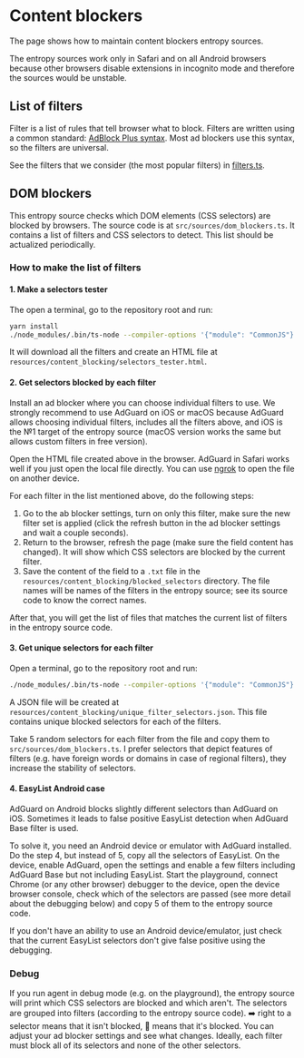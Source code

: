 # Content blockers

The page shows how to maintain content blockers entropy sources.

The entropy sources work only in Safari and on all Android browsers
because other browsers disable extensions in incognito mode and therefore the sources would be unstable.

## List of filters

Filter is a list of rules that tell browser what to block.
Filters are written using a common standard: [AdBlock Plus syntax](https://help.eyeo.com/en/adblockplus/how-to-write-filters).
Most ad blockers use this syntax, so the filters are universal.

See the filters that we consider (the most popular filters) in [filters.ts](../resources/content_blocking/filters.ts).

## DOM blockers

This entropy source checks which DOM elements (CSS selectors) are blocked by browsers.
The source code is at `src/sources/dom_blockers.ts`.
It contains a list of filters and CSS selectors to detect.
This list should be actualized periodically.

### How to make the list of filters

#### 1. Make a selectors tester

The open a terminal, go to the repository root and run:

```bash
yarn install
./node_modules/.bin/ts-node --compiler-options '{"module": "CommonJS"}' ./resources/content_blocking/make_selectors_tester.ts
```

It will download all the filters and
create an HTML file at `resources/content_blocking/selectors_tester.html`.

#### 2. Get selectors blocked by each filter

Install an ad blocker where you can choose individual filters to use.
We strongly recommend to use AdGuard on iOS or macOS because AdGuard allows choosing individual filters,
includes all the filters above, and iOS is the №1 target of the entropy source
(macOS version works the same but allows custom filters in free version).

Open the HTML file created above in the browser.
AdGuard in Safari works well if you just open the local file directly.
You can use [ngrok](https://stackoverflow.com/a/58547760/1118709) to open the file on another device.

For each filter in the list mentioned above, do the following steps:

1. Go to the ab blocker settings, turn on only this filter, make sure the new filter set is applied (click the refresh button in the ad blocker settings and wait a couple seconds).
2. Return to the browser, refresh the page (make sure the field content has changed). It will show which CSS selectors are blocked by the current filter.
3. Save the content of the field to a `.txt` file in the `resources/content_blocking/blocked_selectors` directory.
    The file names will be names of the filters in the entropy source; see its source code to know the correct names.

After that, you will get the list of files that matches the current list of filters in the entropy source code.

#### 3. Get unique selectors for each filter

Open a terminal, go to the repository root and run:

```bash
./node_modules/.bin/ts-node --compiler-options '{"module": "CommonJS"}' ./resources/content_blocking/get_unique_filter_selectors.ts
```

A JSON file will be created at `resources/content_blocking/unique_filter_selectors.json`.
This file contains unique blocked selectors for each of the filters.

Take 5 random selectors for each filter from the file and copy them to `src/sources/dom_blockers.ts`.
I prefer selectors that depict features of filters (e.g. have foreign words or domains in case of regional filters),
they increase the stability of selectors.

#### 4. EasyList Android case

AdGuard on Android blocks slightly different selectors than AdGuard on iOS.
Sometimes it leads to false positive EasyList detection when AdGuard Base filter is used.

To solve it, you need an Android device or emulator with AdGuard installed.
Do the step 4, but instead of 5, copy all the selectors of EasyList.
On the device, enable AdGuard, open the settings and enable a few filters including AdGuard Base but not including EasyList.
Start the playground, connect Chrome (or any other browser) debugger to the device, open the device browser console,
check which of the selectors are passed (see more detail about the debugging below) and copy 5 of them to the entropy source code.

If you don't have an ability to use an Android device/emulator,
just check that the current EasyList selectors don't give false positive using the debugging.

### Debug

If you run agent in debug mode (e.g. on the playground), the entropy source will print which CSS selectors are blocked and which aren't.
The selectors are grouped into filters (according to the entropy source code).
➡️ right to a selector means that it isn't blocked, 🚫 means that it's blocked.
You can adjust your ad blocker settings and see what changes.
Ideally, each filter must block all of its selectors and none of the other selectors.
